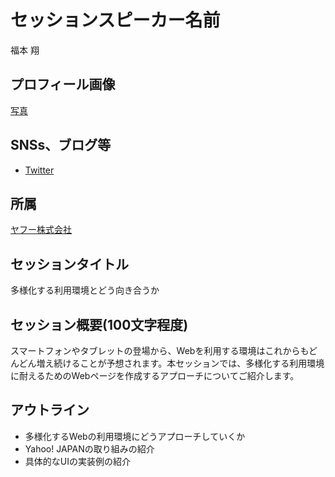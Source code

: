 # セッションスピーカー名前

福本 翔

## プロフィール画像

[写真](https://drive.google.com/open?id=0B-ErPlr1-NRvU0hyUjk0M2NaTXM)

## SNSs、ブログ等

- [Twitter](https://twitter.com/fukumotoy)

## 所属

[ヤフー株式会社](http://www.yahoo.co.jp/)

## セッションタイトル

多様化する利用環境とどう向き合うか

## セッション概要(100文字程度)

スマートフォンやタブレットの登場から、Webを利用する環境はこれからもどんどん増え続けることが予想されます。本セッションでは、多様化する利用環境に耐えるためのWebページを作成するアプローチについてご紹介します。

## アウトライン

- 多様化するWebの利用環境にどうアプローチしていくか
- Yahoo! JAPANの取り組みの紹介
- 具体的なUIの実装例の紹介
